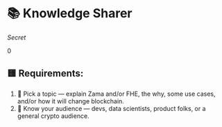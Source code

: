 # 📚 Knowledge Sharer

_Secret_

0

## 🟨 Requirements:
1. 🎯 Pick a topic — explain Zama and/or FHE, the why, some use cases, and/or how it will change blockchain.
2. 👥 Know your audience — devs, data scientists, product folks, or a general crypto audience.
